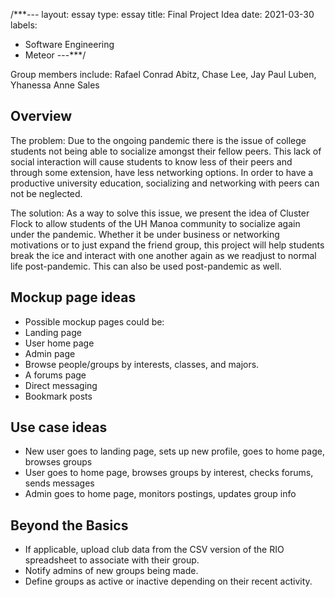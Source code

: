/***---
layout: essay
type: essay
title: Final Project Idea
date: 2021-03-30
labels:
  - Software Engineering
  - Meteor
---***/

Group members include: Rafael Conrad Abitz, Chase Lee, Jay Paul Luben, Yhanessa Anne Sales

## Overview
The problem: Due to the ongoing pandemic there is the issue of college students not being able to socialize amongst their fellow peers. This lack of social interaction will cause students to know less of their peers and through some extension, have less networking options. In order to have a productive university education, socializing and networking with peers can not be neglected.

The solution: As a way to solve this issue, we present the idea of Cluster Flock to allow students of the UH Manoa community to socialize again under the pandemic. Whether it be under business or networking motivations or to just expand the friend group, this project will help students break the ice and interact with one another again as we readjust to normal life post-pandemic. This can also be used post-pandemic as well.

## Mockup page ideas

- Possible mockup pages could be:
- Landing page
- User home page
- Admin page
- Browse people/groups by interests, classes, and majors. 
- A forums page
- Direct messaging 
- Bookmark posts

## Use case ideas

- New user goes to landing page, sets up new profile, goes to home page, browses groups
- User goes to home page, browses groups by interest, checks forums, sends messages
- Admin goes to home page, monitors postings, updates group info

## Beyond the Basics
- If applicable, upload club data from the CSV version of the RIO spreadsheet to associate with their group.
- Notify admins of new groups being made.
- Define groups as active or inactive depending on their recent activity.

